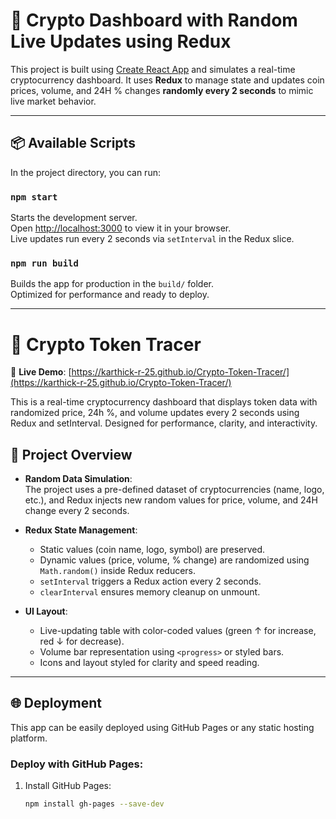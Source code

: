 # 🚀 Crypto Dashboard with Random Live Updates using Redux

This project is built using [Create React App](https://github.com/facebook/create-react-app) and simulates a real-time cryptocurrency dashboard. It uses **Redux** to manage state and updates coin prices, volume, and 24H % changes **randomly every 2 seconds** to mimic live market behavior.

---

## 📦 Available Scripts

In the project directory, you can run:

### `npm start`

Starts the development server.  
Open [http://localhost:3000](http://localhost:3000) to view it in your browser.  
Live updates run every 2 seconds via `setInterval` in the Redux slice.

### `npm run build`

Builds the app for production in the `build/` folder.  
Optimized for performance and ready to deploy.

---
# 🚀 Crypto Token Tracer

🔗 **Live Demo**: [https://karthick-r-25.github.io/Crypto-Token-Tracer/](https://karthick-r-25.github.io/Crypto-Token-Tracer/)

This is a real-time cryptocurrency dashboard that displays token data with randomized price, 24h %, and volume updates every 2 seconds using Redux and setInterval. Designed for performance, clarity, and interactivity.

## 🧠 Project Overview

- **Random Data Simulation**:  
  The project uses a pre-defined dataset of cryptocurrencies (name, logo, etc.), and Redux injects new random values for price, volume, and 24H change every 2 seconds.

- **Redux State Management**:
  - Static values (coin name, logo, symbol) are preserved.
  - Dynamic values (price, volume, % change) are randomized using `Math.random()` inside Redux reducers.
  - `setInterval` triggers a Redux action every 2 seconds.
  - `clearInterval` ensures memory cleanup on unmount.

- **UI Layout**:
  - Live-updating table with color-coded values (green ↑ for increase, red ↓ for decrease).
  - Volume bar representation using `<progress>` or styled bars.
  - Icons and layout styled for clarity and speed reading.

---

## 🌐 Deployment

This app can be easily deployed using GitHub Pages or any static hosting platform.

### Deploy with GitHub Pages:

1. Install GitHub Pages:
   ```bash
   npm install gh-pages --save-dev
